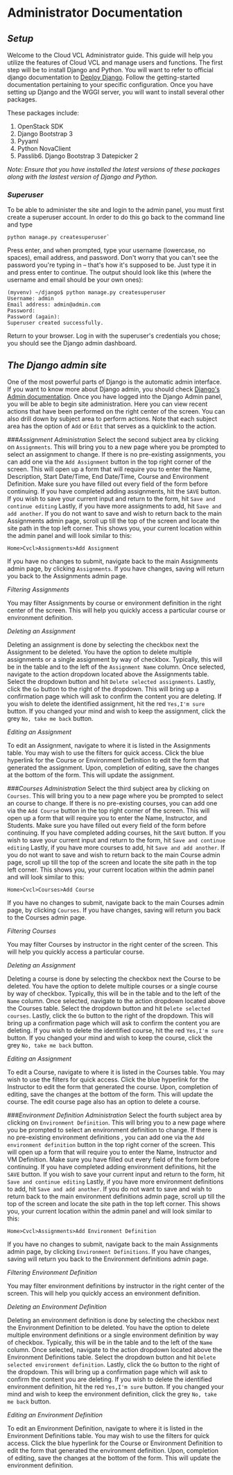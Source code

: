 # **Administrator Documentation**

## *Setup*

Welcome to the Cloud VCL Administrator guide. This guide will help you
utilize the features of Cloud VCL and manage users and functions. The
first step will be to install Django and Python. You will want to refer to official
 django documentation to [Deploy Django](https://docs.djangoproject.com/en/1.11/howto/deployment/).
Follow the getting-started documentation pertaining to your specific configuration. 
Once you have setting up Django and the WGGI server, you will want to install several other packages.


These packages include:
1. OpenStack SDK
2. Django Bootstrap 3
3. Pyyaml
4. Python NovaClient
5. Passlib6. Django Bootstrap 3 Datepicker 2

_Note: Ensure that you have installed the latest versions of these packages along with the lastest version of Django and Python._

### *Superuser*
To be able to administer the site and login to the admin panel, you must first create a superuser account.
In order to do this go back to the command line and type
```
python manage.py createsuperuser`
```
Press enter, and when prompted, type your username (lowercase, no spaces), email address, and password.
Don't worry that you can't see the password you're typing in – that's how it's supposed to be. Just type
it in and press enter to continue. The output should look like this (where the username and email should
be your own ones):
```
(myvenv) ~/django$ python manage.py createsuperuser
Username: admin
Email address: admin@admin.com
Password:
Password (again):
Superuser created successfully.
```
Return to your browser. Log in with the superuser's credentials you chose; you should see the Django admin
dashboard.

## *The Django admin site*

One of the most powerful parts of Django is the automatic admin interface. If you want to know more about
Django admin, you should check [Django's Admin documentation](https://docs.djangoproject.com/en/1.10/ref/contrib/admin/).
 Once you have logged into the Django Admin panel, you will be able to begin site administration.
 Here you can view recent actions that have been performed on the right center of the screen. You can also
 drill down by subject area to perform actions. Note that each subject area has the option of `Add` or `Edit` that serves
 as a quicklink to the action.
 
 ###*Assignment Administration*
 Select the second subject area by clicking on `Assignments`.
 This will bring you to a new page where you be prompted to select an assignment to change. If there is no pre-existing
 assignments, you can add one via the `Add Assignment` button in the top right corner of the screen. This will open up a
 form that will require you to enter the Name, Description, Start Date/Time, End Date/Time, Course and Environment
 Definition. Make sure you have filled out every field of the form before continuing. If you have completed adding
 assignments, hit the `SAVE` button. If you wish to save your current input and return to the form, hit `Save and continue editing`
 Lastly, if you have more assignments to add, hit `Save and add another`. If you do not want to save and wish to return back
 to the main Assignments admin page, scroll up till the top of the screen and locate the site path in the top left corner.
 This shows you, your current location within the admin panel and will look similar to this:
 ```
 Home>Cvcl>Assignments>Add Assignment
 ```
 If you have no changes to submit, navigate back to the main Assignments admin page, by clicking `Assignments`. If you have
 changes, saving will return you back to the Assignments admin page.
 
 _Filtering Assignments_
 
 You may filter Assignments by course or environment definition in the right center of the screen.
 This will help you quickly access a particular course or environment definition.
 
 _Deleting an Assignment_
 
 Deleting an assignment is done by selecting the checkbox next the Assignment to be deleted. You have the option to
 delete multiple assignments or a single assignment by way of checkbox. Typically, this will be in the table and to
 the left of the `Assignment Name` column. Once selected, navigate to the action dropdown located above the Assignments
 table. Select the dropdown button and hit `Delete selected assignments`. Lastly, click the `Go` button to the right of the dropdown.
 This will bring up a confirmation page which will ask to confirm the content you are deleting. If you wish to delete
 the identified assignment, hit the red `Yes,I'm sure` button. If you changed your mind and wish to keep the assignment,
 click the grey `No, take me back` button.

_Editing an Assignment_

To edit an Assignment, navigate to where it is listed in the Assignments table. You may wish to use the filters for quick
access. Click the blue hyperlink for the Course or Environment Definition to edit the form that generated the assignment.
Upon, completion of editing, save the changes at the bottom of the form. This will update the assignment.

###*Courses Administration*
Select the third subject area by clicking on `Courses`.
 This will bring you to a new page where you be prompted to select an course to change. If there is no pre-existing
 courses, you can add one via the `Add Course` button in the top right corner of the screen. This will open up a
 form that will require you to enter the Name, Instructor, and Students. Make sure you have filled out every field of the form before continuing. If you have completed adding
courses, hit the `SAVE` button. If you wish to save your current input and return to the form, hit `Save and continue editing`
 Lastly, if you have more courses to add, hit `Save and add another`. If you do not want to save and wish to return back
 to the main Course admin page, scroll up till the top of the screen and locate the site path in the top left corner.
 This shows you, your current location within the admin panel and will look similar to this:
 ```
 Home>Cvcl>Courses>Add Course
 ```
 If you have no changes to submit, navigate back to the main Courses admin page, by clicking `Courses`. If you have
 changes, saving will return you back to the Courses admin page.
 
 _Filtering Courses_
 
 You may filter Courses by instructor in the right center of the screen.
 This will help you quickly access a particular course.
 
 _Deleting an Assignment_
 
 Deleting a course is done by selecting the checkbox next the Course to be deleted. You have the option to
 delete multiple courses or a single course by way of checkbox. Typically, this will be in the table and to
 the left of the `Name` column. Once selected, navigate to the action dropdown located above the Courses
 table. Select the dropdown button and hit `Delete selected courses`. Lastly, click the `Go` button to the right of the dropdown.
 This will bring up a confirmation page which will ask to confirm the content you are deleting. If you wish to delete
 the identified course, hit the red `Yes,I'm sure` button. If you changed your mind and wish to keep the course,
 click the grey `No, take me back` button.

_Editing an Assignment_

To edit a Course, navigate to where it is listed in the Courses table. You may wish to use the filters for quick
access. Click the blue hyperlink for the Instructor to edit the form that generated the course.
Upon, completion of editing, save the changes at the bottom of the form. This will update the course. The edit course
page also has an option to delete a course. 

###*Environment Definition Administration*
 Select the fourth subject area by clicking on `Environment Definition`.
 This will bring you to a new page where you be prompted to select an environment definition to change. If there is no pre-existing
 environment definitions , you can add one via the `Add environment definition` button in the top right corner of the screen. This will open up a
 form that will require you to enter the Name, Instructor and VM Definition. Make sure you have filled out every field of the form before continuing. If you have completed adding
 environment definitions, hit the `SAVE` button. If you wish to save your current input and return to the form, hit `Save and continue editing`
 Lastly, if you have more environment definitions to add, hit `Save and add another`. If you do not want to save and wish to return back
 to the main environment definitions admin page, scroll up till the top of the screen and locate the site path in the top left corner.
 This shows you, your current location within the admin panel and will look similar to this:
 ```
 Home>Cvcl>Assignments>Add Environment Definition
 ```
 If you have no changes to submit, navigate back to the main Assignments admin page, by clicking `Environment Definitions`. If you have
 changes, saving will return you back to the Environment definitions admin page.
 
 _Filtering Environment Definition_
 
 You may filter environment definitions by instructor in the right center of the screen.
 This will help you quickly access an environment definition.
 
 _Deleting an Environment Definition_
 
 Deleting an environment definition is done by selecting the checkbox next the Environment Definition to be deleted. You have the option to
 delete multiple environment definitions or a single environment definition by way of checkbox. Typically, this will be in the table and to
 the left of the `Name` column. Once selected, navigate to the action dropdown located above the Environment Definitions
 table. Select the dropdown button and hit `Delete selected environment definition`. Lastly, click the `Go` button to the right of the dropdown.
 This will bring up a confirmation page which will ask to confirm the content you are deleting. If you wish to delete
 the identified environment definition, hit the red `Yes,I'm sure` button. If you changed your mind and wish to keep the environment definition,
 click the grey `No, take me back` button.

_Editing an Environment Definition_

To edit an Environment Definition, navigate to where it is listed in the Environment Definitions table. You may wish to use the filters for quick
access. Click the blue hyperlink for the Course or Environment Definition to edit the form that generated the environment definition.
Upon, completion of editing, save the changes at the bottom of the form. This will update the environment definition.

